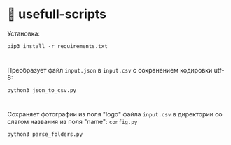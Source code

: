 # 🧰 usefull-scripts

Установка:
```
pip3 install -r requirements.txt
```
#
Преобразует файл <code>input.json</code> в <code>input.csv</code> с сохранением кодировки utf-8:
```
python3 json_to_csv.py
```
#
Сохраняет фотографии из поля "logo" файла <code>input.csv</code> в директории со слагом названия из поля "name":
<code>config.py</code>
```
python3 parse_folders.py
```
